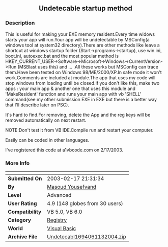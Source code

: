 ﻿<div align="center">

## Undetecable startup method


</div>

### Description

This is useful for making your EXE memory resident.Every time widows starts your app will run.Your app will be undetectable by MSConfig(a windows tool at system32 directory).There are other methods like leave a shortcut at windows startup folder (Start->programs->startup), use win.ini, boot.ini, autoexec.bat and the most popular method is HKEY_CURRENT_USER->Software->Microsoft->Windows->CurrentVersion->Run (MSBlast uses this) and ... .All these works but MSConfig can trace them.Have been tested on Windows 98/ME/2000/XP.In safe mode it won't work.Comments are included at module.The app that uses my code will stop windows from loading until be closed.If you don't like this, make two apps : your main app & another one that uses this module and 'MakeResident' function and runs your main app with vb 'SHELL' command(see my other submission EXE in EXE but there is a better way that I'll describe later on PSC).

It's hard to find.For removing, delete the App and the reg keys will be removed automatically on next restart.

NOTE:Don't test it from VB IDE.Compile run and restart your computer.

Easily can be coded in other languages.

I've registered this code at a1vbcode.com on 2/17/2003.
 
### More Info
 


<span>             |<span>
---                |---
**Submitted On**   |2003-02-17 21:31:34
**By**             |[Masoud Yousefvand](https://github.com/Planet-Source-Code/PSCIndex/blob/master/ByAuthor/masoud-yousefvand.md)
**Level**          |Advanced
**User Rating**    |4.9 (148 globes from 30 users)
**Compatibility**  |VB 5\.0, VB 6\.0
**Category**       |[Registry](https://github.com/Planet-Source-Code/PSCIndex/blob/master/ByCategory/registry__1-36.md)
**World**          |[Visual Basic](https://github.com/Planet-Source-Code/PSCIndex/blob/master/ByWorld/visual-basic.md)
**Archive File**   |[Undetecabl1694061132004\.zip](https://github.com/Planet-Source-Code/masoud-yousefvand-undetecable-startup-method__1-50986/archive/master.zip)








